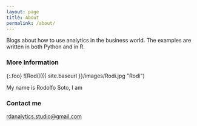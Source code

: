```yaml
---
layout: page
title: About
permalink: /about/
---
```


Blogs about how to use analytics in the business world. The examples are written in both Python and in R. 

### More Information

{:.foo}
![Rodi]({{ site.baseurl }}/images/Rodi.jpg "Rodi")

My name is Rodolfo Soto, I am 

### Contact me

[rdanalytics.studio@gmail.com](mailto:rdanalytics.studio@gmail.com)
